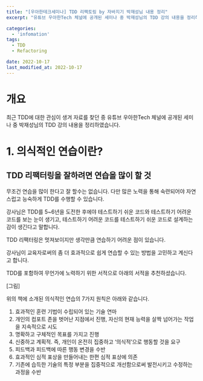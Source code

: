 ```yaml
---
title: "[우아한테크세미나] TDD 리팩토링 by 자바지기 박재성님 내용 정리"
excerpt: "유튜브 우아한Tech 체널에 공개된 세미나 중 박재성님의 TDD 강의 내용을 정리하였습니다."

categories:
  - 'infomation'
tags:
  - TDD
  - Refactoring

date: 2022-10-17
last_modified_at: 2022-10-17
---
```


# 개요 

최근 TDD에 대한 관심이 생겨 자료를 찾던 중 유튜브 우아한Tech 체널에 공개된 세미나 중 박재성님의 TDD 강의 내용을 정리하였습니다.


# 1. 의식적인 연습이란?

## TDD 리팩터링을 잘하려면 연습을 많이 할 것

무조건 연습을 많이 한다고 잘 할수는 없습니다. 
다만 많은 노력을 통해 숙련되어야 자연스럽고 능숙하게 TDD를 수행할 수 있습니다. 

강사님은 TDD를 5~6년을 도전한 후에야 테스트하기 쉬운 코드와 테스트하기 어려운 코드를 보는 눈이 생기고, 테스트하기 어려운 코드를 테스트하기 쉬운 코드로 설계하는 감이 생긴다고 말합니다. 

TDD 리팩터링은 멋져보이지만 생각만큼 연습하기 어려운 점이 있습니다. 

강사님이 교육자로써의 좀 더 효과적으로 쉽게 연습할 수 있는 방법을 고민하고 계신다고 합니다. 

TDD를 포함하여 무언가에 노력하기 위한 서적으로 아래의 서적을 추천하셨습니다. 

[그림]

위의 책에 소개된 의식적인 연습의 7가지 원칙은 아래와 같습니다. 

1. 효과적인 훈련 기법이 수립되어 있는 기술 연마 
2. 개인의 컴포트 존을 벗어난 지점에서 진행,  자신의 현재 능력을 살짝 넘어가는 작업을 지속적으로 시도 
3. 명확하고 구체적인 목표를 가지고 진행 
4. 신중하고 계획적. 즉, 개인이 온전히 집중하고 ‘의식적’으로 행동할 것을 요구 
5. 피드백과 피드백에 따른 행동 변경을 수반
6. 효과적인 심적 표상을 만들어내는 한편 심적 표상에 의존
7. 기존에 습득한 기술의 특정 부분을 집중적으로 개선함으로써 발전시키고 수정하는 과정을 수반
